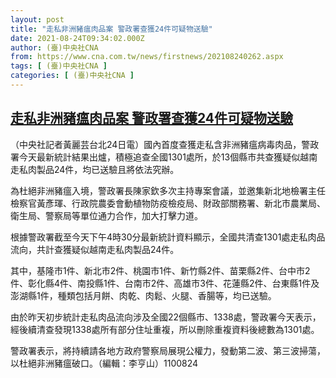 ```yaml
---
layout: post
title: "走私非洲豬瘟肉品案 警政署查獲24件可疑物送驗"
date: 2021-08-24T09:34:02.000Z
author: (臺)中央社CNA
from: https://www.cna.com.tw/news/firstnews/202108240262.aspx
tags: [ (臺)中央社CNA ]
categories: [ (臺)中央社CNA ]
---
```

<!--1629797642000-->
[走私非洲豬瘟肉品案 警政署查獲24件可疑物送驗](https://www.cna.com.tw/news/firstnews/202108240262.aspx)
------

<div>
<div></div><div class="paragraph"><p>（中央社記者黃麗芸台北24日電）國內首度查獲走私含非洲豬瘟病毒肉品，警政署今天最新統計結果出爐，積極追查全國1301處所，於13個縣市共查獲疑似越南走私肉製品24件，均已送驗且將依法究辦。</p><p>為杜絕非洲豬瘟入境，警政署長陳家欽多次主持專案會議，並邀集新北地檢署主任檢察官黃彥琿、行政院農委會動植物防疫檢疫局、財政部關務署、新北市農業局、衛生局、警察局等單位通力合作，加大打擊力道。</p><p>根據警政署截至今天下午4時30分最新統計資料顯示，全國共清查1301處走私肉品流向，共計查獲疑似越南走私肉製品24件。</p><p>其中，基隆市1件、新北市2件、桃園市1件、新竹縣2件、苗栗縣2件、台中市2件、彰化縣4件、南投縣1件、台南市2件、高雄市3件、花蓮縣2件、台東縣1件及澎湖縣1件，種類包括月餅、肉乾、肉鬆、火腿、香腸等，均已送驗。</p><p>由於昨天初步統計走私肉品流向涉及全國22個縣市、1338處，警政署今天表示，經後續清查發現1338處所有部分住址重複，所以刪除重複資料後總數為1301處。</p><p>警政署表示，將持續請各地方政府警察局展現公權力，發動第二波、第三波掃蕩，以杜絕非洲豬瘟破口。（編輯：李亨山）1100824</p></div>
</div>
